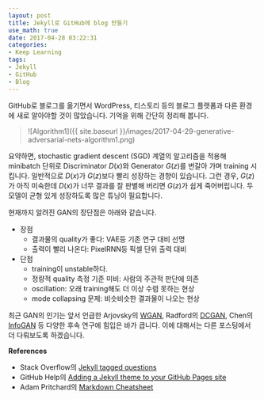 ```yaml
---
layout: post
title: Jekyll로 GitHub에 blog 만들기
use_math: true
date: 2017-04-28 03:22:31
categories: 
- Keep Learning
tags: 
- Jekyll
- GitHub
- Blog
---
```


GitHub로 블로그를 옮기면서 WordPress, 티스토리 등의 블로그 플랫폼과 다른 환경에 새로 알아야할 것이 많았습니다. 기억을 위해 간단히 정리해 봅니다.


> ![Algorithm1]({{ site.baseurl }}/images/2017-04-29-generative-adversarial-nets-algorithm1.png)

요약하면, stochastic gradient descent (SGD) 계열의 알고리즘을 적용해 minibatch 단위로 Discriminator $D(x)$와 Generator $G(z)$를 번갈아 가며 training 시킵니다. 일반적으로 $D(x)$가 $G(z)$보다 빨리 성장하는 경향이 있습니다. 그런 경우, $G(z)$가 아직 미숙한데 $D(x)$가 너무 결과를 잘 판별해 버리면 $G(z)$가 쉽게 죽어버립니다. 두 모델이 균형 있게 성장하도록 많은 튜닝이 필요합니다. 

현재까지 알려진 GAN의 장단점은 아래와 같습니다.
- 장점
	- 결과물의 quality가 좋다: VAE등 기존 연구 대비 선명
	- 출력이 빨리 나온다: PixelRNN등 픽셀 단위 출력 대비
- 단점
	- training이 unstable하다.
	- 정량적 quality 측정 기준 미비: 사람의 주관적 판단에 의존
	- oscillation: 오래 training해도 더 이상 수렴 못하는 현상
	- mode collapsing 문제: 비슷비슷한 결과물이 나오는 현상

최근 GAN의 인기는 앞서 언급한 Arjovsky의 [WGAN](https://arxiv.org/pdf/1701.07875v1.pdf), Radford의 [DCGAN](https://arxiv.org/abs/1511.06434), Chen의 [InfoGAN](https://arxiv.org/abs/1606.03657) 등 다양한 후속 연구에 힘입은 바가 큽니다. 이에 대해서는 다른 포스팅에서 더 다뤄보도록 하겠습니다.


**References**
- Stack Overflow의 [Jekyll tagged questions](https://stackoverflow.com/questions/tagged/jekyll)
- GitHub Help의 [Adding a Jekyll theme to your GitHub Pages site](https://help.github.com/articles/adding-a-jekyll-theme-to-your-github-pages-site/)
- Adam Pritchard의 [Markdown Cheatsheet](https://github.com/adam-p/markdown-here/wiki/Markdown-Cheatsheet)

